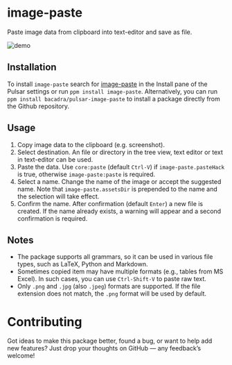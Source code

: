 # image-paste

Paste image data from clipboard into text-editor and save as file.

![demo](https://github.com/bacadra/image-paste/blob/master/assets/demo.png?raw=true)

## Installation

To install `image-paste` search for [image-paste](https://web.pulsar-edit.dev/packages/image-paste) in the Install pane of the Pulsar settings or run `ppm install image-paste`. Alternatively, you can run `ppm install bacadra/pulsar-image-paste` to install a package directly from the Github repository.

## Usage

1. Copy image data to the clipboard (e.g. screenshot).
2. Select destination. An file or directory in the tree view, text editor or text in text-editor can be used.
3. Paste the data. Use `core:paste` (default `Ctrl-V`) if `image-paste.pasteHack` is true, otherwise `image-paste:paste` is required.
4. Select a name. Change the name of the image or accept the suggested name. Note that `image-paste.assetsDir` is prepended to the name and the selection will take effect.
5. Confirm the name. After confirmation (default `Enter`) a new file is created. If the name already exists, a warning will appear and a second confirmation is required.

## Notes

- The package supports all grammars, so it can be used in various file types, such as LaTeX, Python and Markdown.
- Sometimes copied item may have multiple formats (e.g., tables from MS Excel). In such cases, you can use `Ctrl-Shift-V` to paste raw text.
- Only `.png` and `.jpg` (also `.jpeg`) formats are supported. If the file extension does not match, the `.png` format will be used by default.

# Contributing

Got ideas to make this package better, found a bug, or want to help add new features? Just drop your thoughts on GitHub — any feedback’s welcome!
